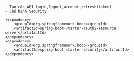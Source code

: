 <!-- từ #6 đến #7 -->
    - Tạo các API login,logout,account,refresh(token)
    - Cấu hình Security

<!-- Cấu hình security với các dependency sau -->
    <dependency>
        <groupId>org.springframework.boot</groupId>
        <artifactId>spring-boot-starter-oauth2-resource-server</artifactId>
    </dependency>
    <dependency>
        <groupId>org.springframework.boot</groupId>
        <artifactId>spring-boot-starter-security</artifactId>
    </dependency>
